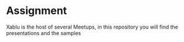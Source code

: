 # Assignment
Xablu is the host of several Meetups, in this repository you will find the presentations and the samples

